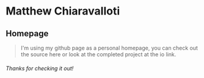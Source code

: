 # Matthew Chiaravalloti
## Homepage

> I'm using my github page as a personal homepage, you can check out the source here or look at the completed project at the io link.

###### Thanks for checking it out!